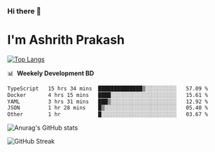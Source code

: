### Hi there 👋
# I'm Ashrith Prakash

[![Top Langs](https://github-readme-stats.vercel.app/api/top-langs/?username=xxcheckmatexx&count_private=true&include_all_commits=true&show_icons=true&line_height=20&title_color=FFFFFF&icon_color=FFFFFF&text_color=FFFFFF&bg_color=0D1117&langs_count=8)](https://github.com/anuraghazra/github-readme-stats)

📊 &nbsp;**Weekely Development BD**

<!--START_SECTION:waka-->

```txt
TypeScript   15 hrs 34 mins  ██████████████▒░░░░░░░░░░   57.09 %
Docker       4 hrs 15 mins   ████░░░░░░░░░░░░░░░░░░░░░   15.61 %
YAML         3 hrs 31 mins   ███▒░░░░░░░░░░░░░░░░░░░░░   12.92 %
JSON         1 hr 28 mins    █▒░░░░░░░░░░░░░░░░░░░░░░░   05.40 %
Other        1 hr            █░░░░░░░░░░░░░░░░░░░░░░░░   03.67 %
```

<!--END_SECTION:waka-->

![Anurag's GitHub stats](https://github-readme-stats.vercel.app/api?username=xxcheckmatexx&count_private=true&show_icons=true&theme=merko)  

![GitHub Streak](http://github-readme-streak-stats.herokuapp.com?user=xxcheckmatexx&theme=merko&hide_border=true&date_format=M%20j%5B%2C%20Y%5D&fire=DD0E0B)
<br/>
